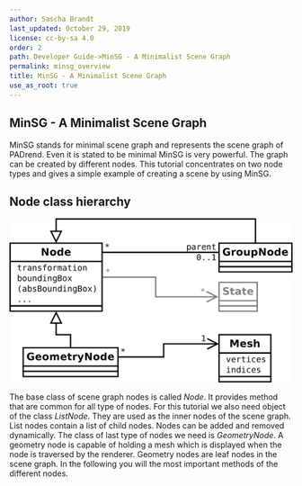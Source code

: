 ```yaml
---
author: Sascha Brandt
last_updated: October 29, 2019
license: cc-by-sa 4.0
order: 2
path: Developer Guide->MinSG - A Minimalist Scene Graph
permalink: minsg_overview
title: MinSG - A Minimalist Scene Graph
use_as_root: true
---
```


## MinSG - A Minimalist Scene Graph
MinSG stands for minimal scene graph and represents the scene graph of PADrend.
Even it is stated to be minimal MinSG is very powerful.
The graph can be created by different nodes.
This tutorial concentrates on two node types and gives a simple example of creating a scene by using MinSG.

## Node class hierarchy

![Class hierarchy](figures/node-uml.svg)

The base class of scene graph nodes is called _Node_.
It provides method that are common for all type of nodes.
For this tutorial we also need object of the class _ListNode_.
They are used as the inner nodes of the scene graph.
List nodes contain a list of child nodes.
Nodes can be added and removed dynamically.
The class of last type of nodes we need is _GeometryNode_.
A geometry node is capable of holding a mesh which is displayed when the node is traversed by the renderer.
Geometry nodes are leaf nodes in the scene graph.
In the following you will the most important methods of the different nodes.
